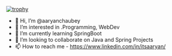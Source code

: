 
[![trophy](https://github-profile-trophy.vercel.app/?username=aaryanchaubey)](https://github.com/ryo-ma/github-profile-trophy)

- 👋 Hi, I’m @aaryanchaubey
- 👀 I’m interested in .Programming, WebDev
- 🌱 I’m currently learning SpringBoot
- 💞️ I’m looking to collaborate on Java and Spring Projects
- 📫 How to reach me - https://www.linkedin.com/in/itsaaryan/

<!---
aaryanchaubey/aaryanchaubey is a ✨ special ✨ repository because its `README.md` (this file) appears on your GitHub profile.
You can click the Preview link to take a look at your changes.
--->

